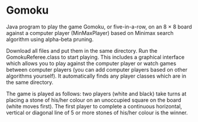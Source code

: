 # Gomoku
Java program to play the game Gomoku, or five-in-a-row, on an 8 × 8 board against a computer player (MinMaxPlayer) based on Minimax search algorithm using alpha-beta pruning. 

Download all files and put them in the same directory. Run the GomokuReferee.class to start playing. This includes a graphical interface which allows you to play against the computer player or watch games between computer players (you can add computer players based on other algorithms yourself). It automatically finds any player classes which are in the same directory.

The game is played as follows: two players (white and black) take turns at placing a stone of his/her colour on an unoccupied square on the board (white moves first). The first player to complete a continuous horizontal, vertical or diagonal line of 5 or more stones of his/her colour is the winner.


